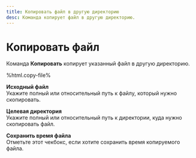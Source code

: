 ```yaml
---
title: Копировать файл в другую директорию
desc: Команда копирует файл в другую директорию.
---
```

# Копировать файл

Команда **Копировать** копирует указанный файл в другую директорию.

%html.copy-file%

**Исходный файл**  
Укажите полный или относительный путь к файлу, который нужно скопировать.

**Целевая директория**  
Укажите полный или относительный путь к директории, куда нужно скопировать файл.

**Сохранить время файла**  
Отметьте этот чекбокс, если хотите сохранить время копируемого файла.
